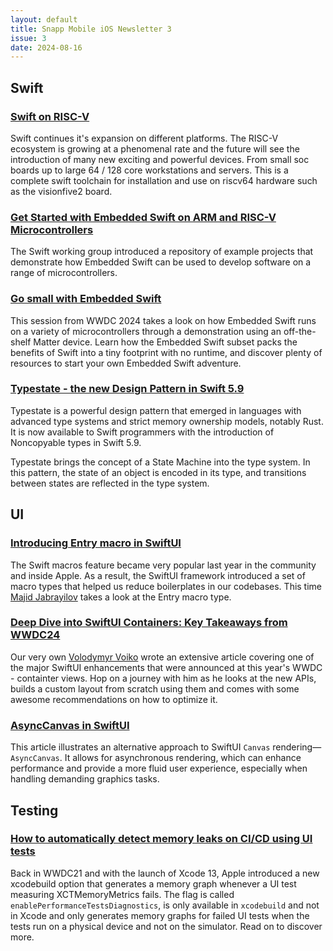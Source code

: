 ```yaml
---
layout: default
title: Snapp Mobile iOS Newsletter 3
issue: 3
date: 2024-08-16
---
```

## Swift

### [Swift on RISC-V](https://forums.swift.org/t/swift-on-risc-v/65905/10)

Swift continues it's expansion on different platforms. The RISC-V ecosystem is growing at a phenomenal rate and the future will see the introduction of many new exciting and powerful devices. From small soc boards up to large 64 / 128 core workstations and servers. This is a complete swift toolchain for installation and use on riscv64 hardware such as the visionfive2 board.

### [Get Started with Embedded Swift on ARM and RISC-V Microcontrollers](https://www.swift.org/blog/embedded-swift-examples)

The Swift working group introduced a repository of example projects that demonstrate how Embedded Swift can be used to develop software on a range of microcontrollers.

### [Go small with Embedded Swift](https://developer.apple.com/wwdc24/10197)

This session from WWDC 2024 takes a look on how Embedded Swift runs on a variety of microcontrollers through a demonstration using an off-the-shelf Matter device. Learn how the Embedded Swift subset packs the benefits of Swift into a tiny footprint with no runtime, and discover plenty of resources to start your own Embedded Swift adventure.

### [Typestate - the new Design Pattern in Swift 5.9](https://swiftology.io/articles/typestate)

Typestate is a powerful design pattern that emerged in languages with advanced type systems and strict memory ownership models, notably Rust. It is now available to Swift programmers with the introduction of Noncopyable types in Swift 5.9.

Typestate brings the concept of a State Machine into the type system. In this pattern, the state of an object is encoded in its type, and transitions between states are reflected in the type system.

## UI

### [Introducing Entry macro in SwiftUI](https://swiftwithmajid.com/2024/07/09/introducing-entry-macro-in-swiftui/)

The Swift macros feature became very popular last year in the community and inside Apple. As a result, the SwiftUI framework introduced a set of macro types that helped us reduce boilerplates in our codebases. This time [Majid Jabrayilov](https://x.com/mecid) takes a look at the Entry macro type.

### [Deep Dive into SwiftUI Containers: Key Takeaways from WWDC24](https://medium.com/snapp-mobile/deep-dive-into-swiftui-containers-key-takeaways-from-wwdc24-99e08a40e80c)

Our very own [Volodymyr Voiko](https://x.com/v_voiko) wrote an extensive article covering one of the major SwiftUI enhancements that were announced at this year's WWDC - containter views. Hop on a journey with him as he looks at the new APIs, builds a custom layout from scratch using them and comes with some awesome recommendations on how to optimize it.

### [AsyncCanvas in SwiftUI](https://medium.com/@adurymanov/asynccanvas-in-swiftui-a80deea7f1b9)

This article illustrates an alternative approach to SwiftUI `Canvas` rendering—`AsyncCanvas`. It allows for asynchronous rendering, which can enhance performance and provide a more fluid user experience, especially when handling demanding graphics tasks.

## Testing

### [How to automatically detect memory leaks on CI/CD using UI tests](https://www.polpiella.dev/automatically-detect-memory-leaks-using-ui-tests)

Back in WWDC21 and with the launch of Xcode 13, Apple introduced a new xcodebuild option that generates a memory graph whenever a UI test measuring XCTMemoryMetrics fails. The flag is called `enablePerformanceTestsDiagnostics`, is only available in `xcodebuild` and not in Xcode and only generates memory graphs for failed UI tests when the tests run on a physical device and not on the simulator. Read on to discover more.
